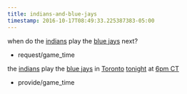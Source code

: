```yaml
---
title: indians-and-blue-jays
timestamp: 2016-10-17T08:49:33.225387383-05:00
---
```


when do the [indians](team) play the [blue jays](team#opponent) next?
* request/game_time

the [indians](team) play the [blue jays](team#opponent) in [Toronto](game_city) [tonight](time/game_day) at [6pm CT](time/game)
* provide/game_time
